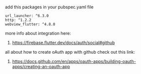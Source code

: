 add this packages in your pubspec.yaml file

    url_launcher: ^6.3.0
    http: ^1.2.2
    webview_flutter: ^4.8.0

more info about integration here:

1. https://firebase.flutter.dev/docs/auth/social#github

all about how to create oAuth app with github check out this link:

1. https://docs.github.com/en/apps/oauth-apps/building-oauth-apps/creating-an-oauth-app
